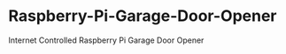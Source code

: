 Raspberry-Pi-Garage-Door-Opener
===============================

Internet Controlled Raspberry Pi Garage Door Opener
